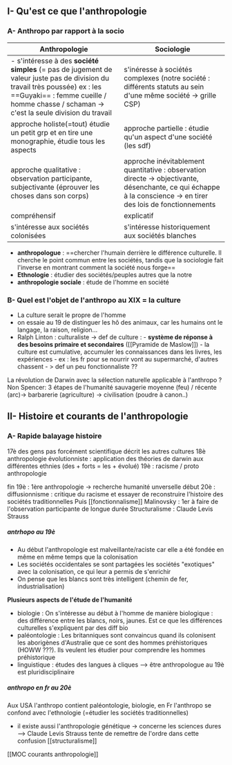 ## I-  Qu'est ce que l'anthropologie
### A- Anthropo par rapport à la socio

| **Anthropologie**                                                                                                                                                                                                       | **Sociologie**                                                                                                                                                  |
| ----------------------------------------------------------------------------------------------------------------------------------------------------------------------------------------------------------------------- | --------------------------------------------------------------------------------------------------------------------------------------------------------------- |
| - s'intéresse à des **société simples** (= pas de jugement de valeur juste pas de division du travail très poussée) ex : les ==Guyaki== : femme cueille / homme chasse  / schaman -> c'est la seule division du travail | s'inéresse à sociétés complexes (notre société : différents statuts au sein d'une même société -> grille CSP)                                                   |
| approche holiste(=tout) étudie un petit grp et en tire une monographie, étudie tous les aspects                                                                                                                         | approche partielle : étudie qu'un aspect d'une société (les sdf)                                                                                                |
| approche qualitative : observation participante, subjectivante (éprouver les choses dans son corps)                                                                                                                     | approche inévitablement quantitative : observation directe -> objectivante, désenchante, ce qui échappe à la conscience -> en tirer des lois de fonctionnements |
| compréhensif                                                                                                                                                                                                            | explicatif                                                                                                                                                      |
| s'intéresse aux sociétés colonisées                                                                                                                                                                                     | s'intéresse historiquement aux sociétés blanches                                                                                                                |

- **anthropologue** : ==chercher l'humain derrière le différence culturelle. Il cherche le point commun entre les sociétés, tandis que la sociologie fait l'inverse en montrant comment la société nous forge==
- **Ethnologie** : étudier des sociétés/peuples autres que la notre
- **anthropologie sociale** : étude de l'homme en société

### B- Quel est l'objet de l'anthropo au XIX = la culture
- La culture serait le propre de l'homme
- on essaie au 19 de distinguer les hô des animaux, car les humains ont le langage, la raison, religion...
- Ralph Linton : culturaliste -> def de culture :
		- **système de réponse à des besoins primaire et secondaires** ([[Pyramide de Maslow]])
		- la culture est cumulative, accumuler les connaissances dans les livres, les expériences
		- ex : les fr pour se nourrir vont au supermarché, d'autres chassent
		- > def un peu fonctionnaliste ??


La révolution de Darwin avec la sélection naturelle applicable à l'anthropo ? Non
Spencer: 3 étapes de l'humanité
sauvagerie moyenne (feu) / récente (arc)-> barbarerie (agriculture) -> civilisation (poudre à canon..)

## II- Histoire et courants de l'anthropologie
### A- Rapide balayage histoire
17è des gens pas forcément scientifique décrit les autres cultures
18è anthropologie évolutionniste : application des théories de darwin aux différentes ethnies (des + forts = les + évolué)
19è : racisme / proto anthropologie

fin 19è : 1ère anthropologie -> recherche humanité unverselle 
début 20è : diffusionnisme : critique du racisme et essayer de reconstruire l'histoire des sociétés traditionnelles
Puis [[fonctionnalisme]] Malinovsky : 1er à faire de l'observation participante de longue durée
Structuralisme : Claude Levis Strauss
##### antrhopo au 19è
- Au début l'anthropologie est malveillante/raciste car elle a été fondée en même en même temps que la colonisation
- Les sociétés occidentales se sont partagées les sociétés "exotiques" avec la colonisation, ce qui leur a permis de s'enrichir
- On pense que les blancs sont très intelligent (chemin de fer, industrialisation)

**Plusieurs aspects de l'étude de l'humanité** 
- biologie : On s'intéresse au début à l'homme de manière biologique : des différence entre les blancs, noirs, jaunes. Est ce que les différences culturelles s'expliquent par des diff bio
- paléontologie : Les britanniques sont convaincus quand ils colonisent les aborigènes d'Australie que ce sont des hommes préhistoriques (HOWW ???). Ils veulent les étudier pour comprendre les hommes préhistorique
- linguistique : études des langues à cliques
--> être anthropologue au 19è est pluridisciplinaire
##### anthropo en fr au 20è 
Aux USA l'anthropo contient paléontologie, biologie, 
en Fr l'anthropo se confond avec l'ethnologie (=étudier les sociétés traditionnelles)
- il existe aussi l'anthropologie génétique -> concerne les sciences dures
--> Claude Levis Strauss tente de remettre de l'ordre dans cette confusion [[structuralisme]]

[[MOC courants anthropologie]]